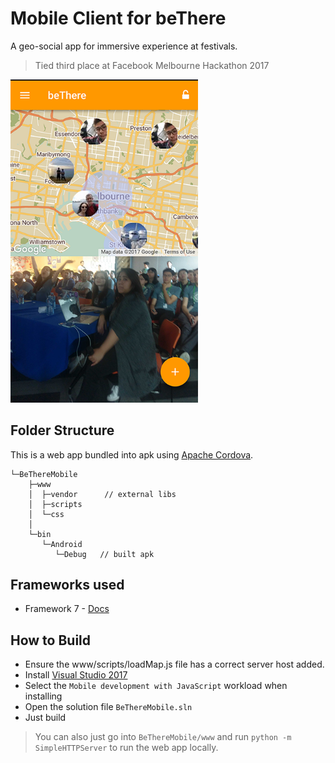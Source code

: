 # Mobile Client for beThere
A geo-social app for immersive experience at festivals. 

> Tied third place at Facebook Melbourne Hackathon 2017

<img alt="Screen Shot" src="screenshot.png" width="300">

## Folder Structure
This is a web app bundled into apk using [Apache Cordova](http://cordova.apache.org/).


```
└─BeThereMobile
    ├─www
    │  ├─vendor      // external libs
    │  ├─scripts
    │  └─css     
    │     
    └─bin
       └─Android
          └─Debug   // built apk
```

## Frameworks used

 - Framework 7  - [Docs](http://framework7.io/docs/) 

## How to Build

 - Ensure the www/scripts/loadMap.js file has a correct server host added.
 - Install [Visual Studio 2017](http://visualstudio.com/)
 - Select the `Mobile development with JavaScript` workload when installing
 - Open the solution file `BeThereMobile.sln`
 - Just build
 
> You can also just go into `BeThereMobile/www` and run `python -m SimpleHTTPServer` to run the web app locally.
